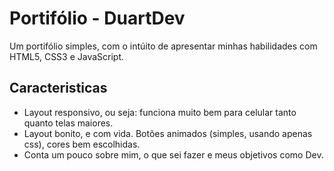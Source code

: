 # Portifólio - DuartDev

Um portifólio simples, com o intúito de apresentar minhas habilidades com HTML5, CSS3 e JavaScript.

## Caracteristicas

- Layout responsivo, ou seja: funciona muito bem para celular tanto quanto telas maiores.
- Layout bonito, e com vida. Botões animados (simples, usando apenas css), cores bem escolhidas.
- Conta um pouco sobre mim, o que sei fazer e meus objetivos como Dev.
